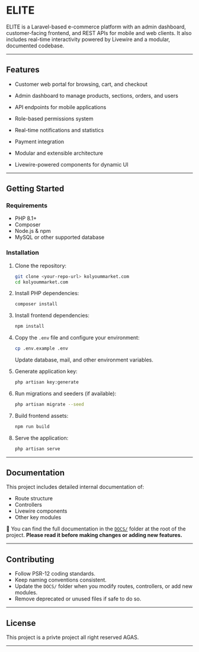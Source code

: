 
# ELITE

ELITE is a Laravel-based e-commerce platform with an admin dashboard, customer-facing frontend, and REST APIs for mobile and web clients.
It also includes real-time interactivity powered by Livewire and a modular, documented codebase.

---

## Features

- Customer web portal for browsing, cart, and checkout

- Admin dashboard to manage products, sections, orders, and users

- API endpoints for mobile applications

- Role-based permissions system

- Real-time notifications and 
statistics

- Payment integration

- Modular and extensible architecture 

- Livewire-powered components for dynamic UI

---

## Getting Started

### Requirements

* PHP 8.1+
* Composer
* Node.js & npm
* MySQL or other supported database

### Installation

1. Clone the repository:

   ```bash
   git clone <your-repo-url> kolyoummarket.com
   cd kolyoummarket.com
   ```

2. Install PHP dependencies:

   ```bash
   composer install
   ```

3. Install frontend dependencies:

   ```bash
   npm install
   ```

4. Copy the `.env` file and configure your environment:

   ```bash
   cp .env.example .env
   ```

   Update database, mail, and other environment variables.

5. Generate application key:

   ```bash
   php artisan key:generate
   ```

6. Run migrations and seeders (if available):

   ```bash
   php artisan migrate --seed
   ```

7. Build frontend assets:

   ```bash
   npm run build
   ```

8. Serve the application:

   ```bash
   php artisan serve
   ```

---

## Documentation

This project includes detailed internal documentation of:

* Route structure
* Controllers
* Livewire components
* Other key modules

📄 You can find the full documentation in the [`DOCS/`](./DOCS) folder at the root of the project.
**Please read it before making changes or adding new features.**

---

## Contributing

* Follow PSR-12 coding standards.
* Keep naming conventions consistent.
* Update the `DOCS/` folder when you modify routes, controllers, or add new modules.
* Remove deprecated or unused files if safe to do so.

---

## License

This project is a privte project all right reserved AGAS.

---
